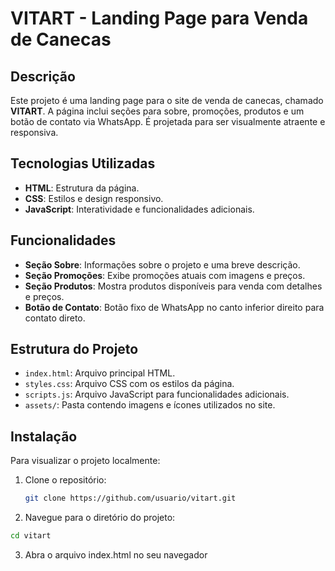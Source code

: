 # VITART - Landing Page para Venda de Canecas

## Descrição

Este projeto é uma landing page para o site de venda de canecas, chamado **VITART**. A página inclui seções para sobre, promoções, produtos e um botão de contato via WhatsApp. É projetada para ser visualmente atraente e responsiva.

## Tecnologias Utilizadas

- **HTML**: Estrutura da página.
- **CSS**: Estilos e design responsivo.
- **JavaScript**: Interatividade e funcionalidades adicionais.

## Funcionalidades

- **Seção Sobre**: Informações sobre o projeto e uma breve descrição.
- **Seção Promoções**: Exibe promoções atuais com imagens e preços.
- **Seção Produtos**: Mostra produtos disponíveis para venda com detalhes e preços.
- **Botão de Contato**: Botão fixo de WhatsApp no canto inferior direito para contato direto.

## Estrutura do Projeto

- `index.html`: Arquivo principal HTML.
- `styles.css`: Arquivo CSS com os estilos da página.
- `scripts.js`: Arquivo JavaScript para funcionalidades adicionais.
- `assets/`: Pasta contendo imagens e ícones utilizados no site.

## Instalação

Para visualizar o projeto localmente:

1. Clone o repositório:
   ```bash
   git clone https://github.com/usuario/vitart.git
   ```
2. Navegue para o diretório do projeto:
  ```bash
  cd vitart
  ```

3. Abra o arquivo index.html no seu navegador



  

